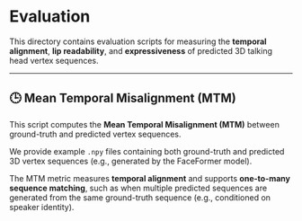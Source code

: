 # Evaluation

This directory contains evaluation scripts for measuring the **temporal alignment**, **lip readability**, and **expressiveness** of predicted 3D talking head vertex sequences.

---

## 🕒 Mean Temporal Misalignment (MTM)

This script computes the **Mean Temporal Misalignment (MTM)** between ground-truth and predicted vertex sequences.

We provide example `.npy` files containing both ground-truth and predicted 3D vertex sequences (e.g., generated by the FaceFormer model).






The MTM metric measures **temporal alignment** and supports **one-to-many sequence matching**, such as when multiple predicted sequences are generated from the same ground-truth sequence (e.g., conditioned on speaker identity).

